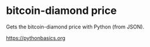 # bitcoin-diamond price 

Gets the bitcoin-diamond price with Python (from JSON).

https://pythonbasics.org
